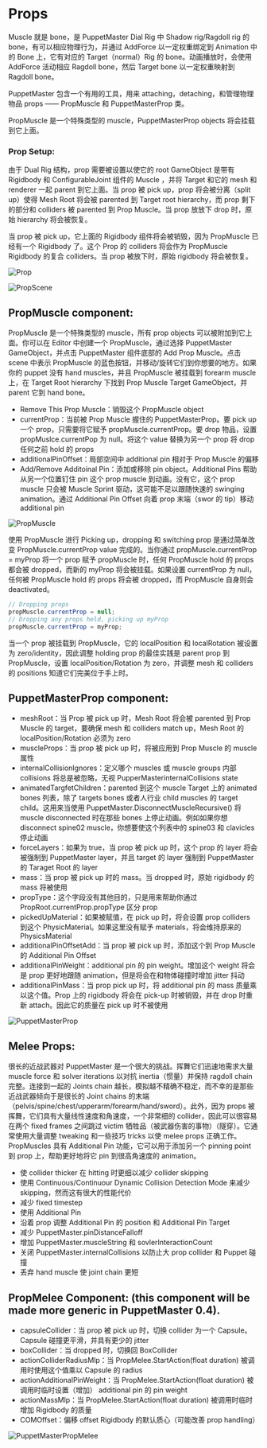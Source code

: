 # Props

Muscle 就是 bone，是 PuppetMaster Dial Rig 中 Shadow rig/Ragdoll rig 的 bone，有可以相应物理行为，并通过 AddForce 以一定权重绑定到 Animation 中的 Bone 上，它有对应的 Target（normal）Rig 的 bone。动画播放时，会使用 AddForce 活动相应 Ragdoll bone，然后 Target bone 以一定权重映射到 Ragdoll bone。

PuppetMaster 包含一个有用的工具，用来 attaching，detaching，和管理物理物品 props —— PropMuscle 和 PuppetMasterProp 类。

PropMuscle 是一个特殊类型的 muscle，PuppetMasterProp objects 将会挂载到它上面。

### Prop Setup:

由于 Dual Rig 结构，prop 需要被设置以使它的 root GameObject 是带有 Rigidbody 和 ConfigurableJoint 组件的 Muscle ，并将 Target 和它的 mesh 和 renderer 一起 parent 到它上面。当 prop 被 pick up，prop 将会被分离（split up）使得 Mesh Root 将会被 parented 到 Target root hierarchy，而 prop 剩下的部分和 colliders 被 parented 到 Prop Muscle。当 prop 放放下 drop 时，原始 hierarchy 将会被恢复。

当 prop 被 pick up，它上面的 Rigidbody 组件将会被销毁，因为 PropMuscle 已经有一个 Rigidbody 了。这个 Prop 的 colliders 将会作为 PropMuscle
 Rigidbody 的复合 colliders。当 prop 被放下时，原始 rigidbody 将会被恢复。

![Prop](Image/Prop.png)

![PropScene](Image/PropScene.png)

## PropMuscle component:

PropMuscle 是一个特殊类型的 muscle，所有 prop objects 可以被附加到它上面。你可以在 Editor 中创建一个 PropMuscle，通过选择 PuppetMaster GameObject，并点击 PuppetMaster 组件底部的 Add Prop Muscle。点击 scene 中表示 PropMuscle 的蓝色按钮，并移动/旋转它们到你想要的地方。如果你的 puppet 没有 hand muscles，并且 PropMuscle 被挂载到 forearm muscle 上，在 Target Root hierarchy 下找到 Prop Muscle Target GameObject，并 parent 它到 hand bone。

- Remove This Prop Muscle：销毁这个 PropMuscle object
- currentProp：当前被 Prop Muscle 握住的 PuppetMasterProp。要 pick up 一个 prop，只需要将它赋予 propMuscle.currentProp。要 drop 物品，设置 propMuslce.currentPop 为 null。将这个 value 替换为另一个 prop 将 drop 任何之前 hold 的 props
- additionalPinOffset：局部空间中 additional pin 相对于 Prop Muscle 的偏移
- Add/Remove Additoinal Pin：添加或移除 pin object。Additional Pins 帮助从另一个位置钉住 pin 这个 prop muscle 到动画。没有它，这个 prop muscle 只会被 Muscle Sprint 驱动，这可能不足以跟随快速的 swinging animation。通过 Additional Pin Offset 向着 prop 末端（swor 的 tip）移动 additional pin

![PropMuscle](Image/PropMuscle.png)

使用 PropMuscle 进行 Picking up，dropping 和 switching prop 是通过简单改变 PropMuscle.currentProp value 完成的。当你通过 propMuscle.currentProp = myProp 将一个 prop 赋予 propMuscle 时，任何 PropMuscle hold 的 props 都会被 dropped，而新的 myProp 将会被挂载。如果设置 currentProp 为 null，任何被 PropMuscle hold 的 props 将会被 dropped，而 PropMuscle 自身则会 deactivated。

```C#
// Dropping props
propMuscle.currentProp = null;
// Dropping any props held, picking up myProp
propMuscle.currentProp = myProp;
```

当一个 prop 被挂载到 PropMuscle，它的 localPosition 和 localRotation 被设置为 zero/identity，因此调整 holding prop 的最佳实践是 parent prop 到 PropMuscle，设置 localPosition/Rotation 为 zero，并调整 mesh 和 colliders 的 positions 知道它们完美位于手上时。

## PuppetMasterProp component:

- meshRoot：当 Prop 被 pick up 时，Mesh Root 将会被 parented 到 Prop Muscle 的 target，要确保 mesh 和 colliders match up，Mesh Root 的 localPosition/Rotation 必须为 zero
- muscleProps：当 prop 被 pick up 时，将被应用到 Prop Muscle 的 muscle 属性
- internalCollisionIgnores：定义哪个 muscles 或 muscle groups 内部 collisions 将总是被忽略，无视 PupperMasterinternalCollisions state
- animatedTargfetChildren：parented 到这个 muscle Target 上的 animated bones 列表，除了 targets bones 或者人行业 child muscles 的 target child。这用来当使用 PuppetMaster.DisconnectMuscleRecursive() 将 muscle disconnected 时在那些 bones 上停止动画。例如如果你想 disconnect spine02 muscle，你想要使这个列表中的 spine03 和 clavicles 停止动画
- forceLayers：如果为 true，当 prop 被 pick up 时，这个 prop 的 layer 将会被强制到 PuppetMaster layer，并且 target 的 layer 强制到 PuppetMaster 的 Taraget Root 的 layer
- mass：当 prop 被 pick up 时的 mass。当 dropped 时，原始 rigidbody 的 mass 将被使用
- propType：这个字段没有其他目的，只是用来帮助你通过 PropRoot.currentProp.propType 区分 prop
- pickedUpMaterial：如果被赋值，在 pick up 时，将会设置 prop colliders 到这个 PhysicMaterial。如果这里没有赋予 materials，将会维持原来的 PhysicsMaterial
- additionalPinOffsetAdd：当 prop 被 pick up 时，添加这个到 Prop Muscle 的 Additional Pin Offset
- additionalPinWeight：additional pin 的 pin weight。增加这个 weight 将会是 prop 更好地跟随 animation，但是将会在和物体碰撞时增加 jitter 抖动
- additionalPinMass：当 prop pick up 时，将 additional pin 的 mass 质量乘以这个值。Prop 上的 rigidbody 将会在 pick-up 时被销毁，并在 drop 时重新 attach。因此它的质量在 pick up 时不被使用

![PuppetMasterProp](Image/PuppetMasterProp.png)

## Melee Props:

很长的近战武器对 PuppetMaster 是一个很大的挑战。挥舞它们迅速地需求大量 muscle force 和 solver iterations 以对抗 inertia（惯量）并保持 ragdoll chain 完整。连接到一起的 Joints chain 越长，模拟越不精确不稳定，而不幸的是那些近战武器倾向于是很长的 Joint chains 的末端（pelvis/spine/chest/upperarm/forearm/hand/sword）。此外，因为 props 被挥舞，它们具有大量线性速度和角速度，一个非常细的 collider，因此可以很容易在两个 fixed frames 之间跳过 victim 牺牲品（被武器伤害的事物）（隧穿）。它通常使用大量调整 tweaking 和一些技巧 tricks 以使 melee props 正确工作。PropMuscles 具有 Additional Pin 功能，它可以用于添加另一个 pinning point 到 prop 上，帮助更好地将它 pin 到很高角速度的 animation。

- 使 collider thicker 在 hitting 时更细以减少 collider skipping
- 使用 Continuous/Continuour Dynamic Collision Detection Mode 来减少 skipping，然而这有很大的性能代价
- 减少 fixed timestep
- 使用 Additional Pin
- 沿着 prop 调整 Additional Pin 的 position 和 Additional Pin Target
- 减少 PuppetMaster.pinDistanceFalloff
- 增加 PuppetMaster.muscleString 和 sovlerInteractionCount
- 关闭 PuppetMaster.internalCollisions 以防止大 prop collider 和 Puppet 碰撞
- 丢弃 hand muscle 使 joint chain 更短

## PropMelee Component: (this component will be made more generic in PuppetMaster 0.4).

- capsuleCollider：当 prop 被 pick up 时，切换 collider 为一个 Capsule。Capsule 碰撞更平滑，并具有更少的 jitter
- boxCollider：当 dropped 时，切换回 BoxCollider
- actionColliderRadiusMlp：当 PropMelee.StartAction(float duration) 被调用时使用这个值乘以 Capsule 的 radius
- actionAdditionalPinWeight：当 PropMelee.StartAction(float duration) 被调用时临时设置（增加） additional pin 的 pin weight
- actionMassMlp：当 PropMelee.StartAction(float duration) 被调用时临时增加 Rigidbody 的质量
- COMOffset：偏移 offset Rigidbody 的默认质心（可能改善 prop handling）

![PuppetMasterPropMelee](Image/PuppetMasterPropMelee.png)
